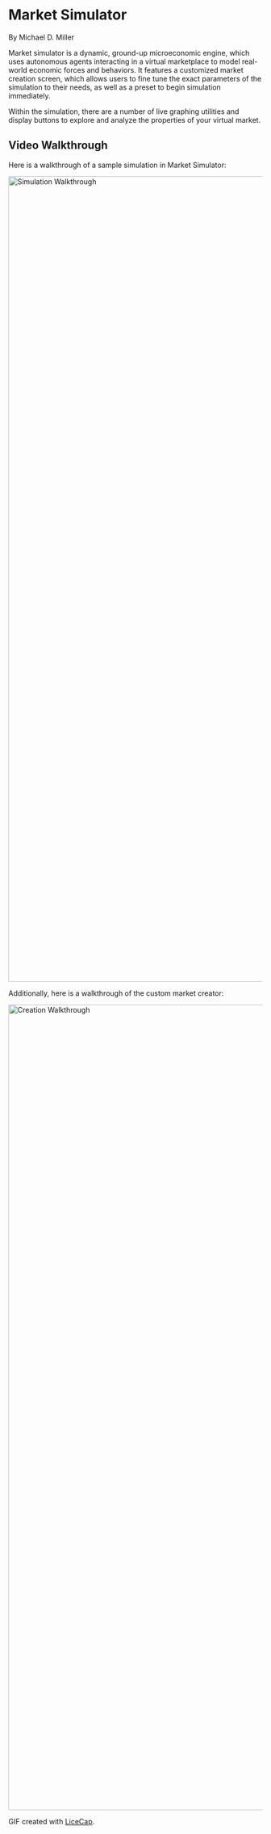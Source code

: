 # Market Simulator

By Michael D. Miller

Market simulator is a dynamic, ground-up microeconomic engine, which uses autonomous agents
interacting in a virtual marketplace to model real-world economic forces and behaviors.
It features a customized market creation screen, which allows users to fine tune the exact
parameters of the simulation to their needs, as well as a preset to begin simulation immediately.

Within the simulation, there are a number of live graphing utilities and display buttons
to explore and analyze the properties of your virtual market. 


## Video Walkthrough

Here is a walkthrough of a sample simulation in Market Simulator:

<img src='https://i.imgur.com/maUBRBD.gif' title='Simulation Walkthrough' width='1596px' alt='Simulation Walkthrough' />

Additionally, here is a walkthrough of the custom market creator:

<img src='https://imgur.com/gkpkR4w.gif' title='Creation Walkthrough' width='1596px' alt='Creation Walkthrough' />



GIF created with [LiceCap](http://www.cockos.com/licecap/).